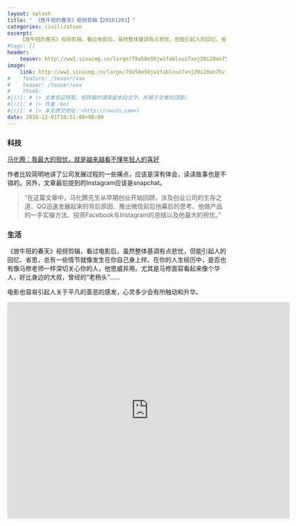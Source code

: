 ```yaml
---
layout: splash
title: " 《放牛班的春天》视频剪辑【20161201】"
categories: civilization
excerpt:
    《放牛班的春天》视频剪辑，看过电影后，虽然整体基调有点悲忧，但能引起人的回忆、省思，总有一些情节就像发生在你自己身上样。在你的人生经历中，是否也有像马修老师一样深切关心你的人，他恩威并用。尤其是马修面容看起来像个华人，好比身边的大叔，曾经的“老杨头”......
#tags: []
header:
    teaser: http://ww1.sinaimg.cn/large/79a50e50jw1fablxuz7xnj20i20an75v.jpg
image:
    link: http://ww1.sinaimg.cn/large/79a50e50jw1fablxuz7xnj20i20an75v.jpg
#    feature: /teaser/xxx
#    teaser: /teaser/xxx
#    thumb:
#[//]: # (> 文章欢迎转载，但转载时请保留本段文字，并置于文章的顶部)
#[//]: # (> 作者：bo)
#[//]: # (> 本文原文地址：<http://rwxin.com>)
date: 2016-12-01T10:51:08+08:00
---
```



### 科技

[ 马化腾：我最大的担忧，就是越来越看不懂年轻人的喜好 ](http://mp.weixin.qq.com/s?__biz=MzI5MzExNDgxMw==&mid=2650615450&idx=1&sn=de71e6588d2e38f7a2dca03df3abd7cd&chksm=f47e8848c309015e5364911f862deb0ef30844800dbd7d4c995213f7131119541bf939b8d988&scene=0#rd)

作者比较简明地讲了公司发展过程的一些痛点，应该是深有体会，读读故事也是不错的。另外，文章最后提到的Instagram应该是snapchat。

>“在这篇文章中，马化腾先生从早期创业开始回顾，涉及创业公司的生存之道、QQ迅速发展起来的背后原因、推出微信前后他幕后的思考、他做产品的一手实操方法、投资Facebook与Instagram的总结以及他最大的担忧。”


### 生活

《放牛班的春天》视频剪辑，看过电影后，虽然整体基调有点悲忧，但能引起人的回忆、省思，总有一些情节就像发生在你自己身上样。在你的人生经历中，是否也有像马修老师一样深切关心你的人，他恩威并用。尤其是马修面容看起来像个华人，好比身边的大叔，曾经的“老杨头”......

电影也容易引起人关于平凡的善恶的感发，心灵多少会有所触动和升华。

<iframe width="650" height="498" src="http://weibo.com/p/230444df0d0eca35aadf7675dd8829a5e9afa0" frameborder="0" allowfullscreen="allowfullscreen"></iframe>

